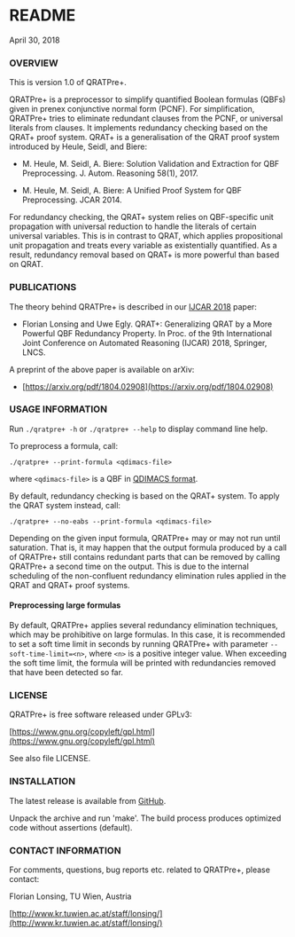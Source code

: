 # README #

April 30, 2018

### OVERVIEW ###

This is version 1.0 of QRATPre+.

QRATPre+ is a preprocessor to simplify quantified Boolean formulas (QBFs)
given in prenex conjunctive normal form (PCNF). For simplification, QRATPre+
tries to eliminate redundant clauses from the PCNF, or universal literals from
clauses. It implements redundancy checking based on the QRAT+ proof
system. QRAT+ is a generalisation of the QRAT proof system introduced by
Heule, Seidl, and Biere:

* M. Heule, M. Seidl, A. Biere: Solution Validation and Extraction for QBF
  Preprocessing. J. Autom. Reasoning 58(1), 2017.

* M. Heule, M. Seidl, A. Biere: A Unified Proof System for QBF
  Preprocessing. JCAR 2014.

For redundancy checking, the QRAT+ system relies on QBF-specific unit
propagation with universal reduction to handle the literals of certain
universal variables. This is in contrast to QRAT, which applies propositional
unit propagation and treats every variable as existentially quantified. As a
result, redundancy removal based on QRAT+ is more powerful than based on QRAT.

### PUBLICATIONS ###

The theory behind QRATPre+ is described in our 
[IJCAR 2018](http://ijcar2018.org/) paper:

* Florian Lonsing and Uwe Egly. QRAT+: Generalizing QRAT by a More Powerful
QBF Redundancy Property. In Proc. of the 9th International Joint Conference on
Automated Reasoning (IJCAR) 2018, Springer, LNCS.

A preprint of the above paper is available on arXiv:

* [https://arxiv.org/pdf/1804.02908](https://arxiv.org/pdf/1804.02908)

### USAGE INFORMATION ###

Run `./qratpre+ -h` or `./qratpre+ --help` to display command line help.

To preprocess a formula, call: 

`./qratpre+ --print-formula <qdimacs-file>`

where `<qdimacs-file>` is a QBF in [QDIMACS
format](http://www.qbflib.org/qdimacs.html).

By default, redundancy checking is based on the QRAT+ system. To apply the
QRAT system instead, call:

`./qratpre+ --no-eabs --print-formula <qdimacs-file>`

Depending on the given input formula, QRATPre+ may or may not run until
saturation. That is, it may happen that the output formula produced by a call
of QRATPre+ still contains redundant parts that can be removed by calling
QRATPre+ a second time on the output. This is due to the internal scheduling
of the non-confluent redundancy elimination rules applied in the QRAT and
QRAT+ proof systems.

#### Preprocessing large formulas ####

By default, QRATPre+ applies several redundancy elimination techniques, which
may be prohibitive on large formulas. In this case, it is recommended to set a
soft time limit in seconds by running QRATPre+ with parameter
`--soft-time-limit=<n>`, where `<n>` is a positive integer value. When
exceeding the soft time limit, the formula will be printed with redundancies
removed that have been detected so far.

### LICENSE ###

QRATPre+ is free software released under GPLv3:

[https://www.gnu.org/copyleft/gpl.html](https://www.gnu.org/copyleft/gpl.html)

See also file LICENSE.

### INSTALLATION ###

The latest release is available from
[GitHub](https://github.com/lonsing/qratpreplus).

Unpack the archive and run 'make'. The build process produces optimized code
without assertions (default).

### CONTACT INFORMATION ###

For comments, questions, bug reports etc. related to QRATPre+, please contact:

Florian Lonsing, TU Wien, Austria

[http://www.kr.tuwien.ac.at/staff/lonsing/](http://www.kr.tuwien.ac.at/staff/lonsing/)
